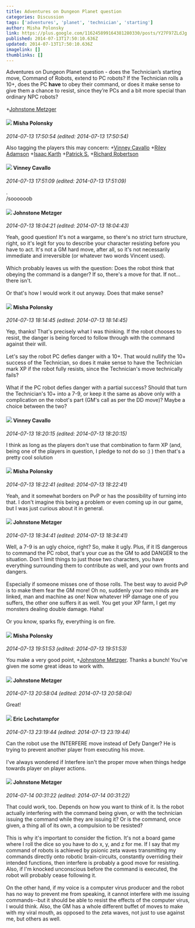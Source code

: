 ```yaml
---
title: Adventures on Dungeon Planet question
categories: Discussion
tags: ['adventures', 'planet', 'technician', 'starting']
author: Misha Polonsky
link: https://plus.google.com/116245899164381280330/posts/Y27F97ZLdJg
published: 2014-07-13T17:50:10.636Z
updated: 2014-07-13T17:50:10.636Z
imagelink: []
thumblinks: []
---
```


Adventures on Dungeon Planet question - does the Technician’s starting move, Command of Robots, extend to PC robots? If the Technician rolls a 10+, does the PC <b>have</b> to obey their command, or does it make sense to give them a chance to resist, since they’re PCs and a bit more special than ordinary NPC robots?<br /><br /><span class="proflinkWrapper"><span class="proflinkPrefix">+</span><a class="proflink" href="https://plus.google.com/113864117304127544117" oid="113864117304127544117">Johnstone Metzger</a></span> 
<div id='comment z134yfixinylxxiht04cc54g2xu2slpzx5o'>
  <h4><img src='{{site.baseurl}}//images/avatars/116245899164381280330_photo.jpg'> Misha Polonsky</h4>
      <p><cite>2014-07-13 17:50:54 (edited: 2014-07-13 17:50:54)</cite></p>
        <p>Also tagging the players this may concern: <span class="proflinkWrapper"><span class="proflinkPrefix">+</span><a class="proflink" href="https://plus.google.com/100310966371859754824" oid="100310966371859754824">Vinney Cavallo</a></span> <span class="proflinkWrapper"><span class="proflinkPrefix">+</span><a class="proflink" href="https://plus.google.com/111867867653726207594" oid="111867867653726207594">Riley Adamson</a></span> <span class="proflinkWrapper"><span class="proflinkPrefix">+</span><a class="proflink" href="https://plus.google.com/105946087652149391485" oid="105946087652149391485">Isaac Karth</a></span> <span class="proflinkWrapper"><span class="proflinkPrefix">+</span><a class="proflink" href="https://plus.google.com/105662257138352935180" oid="105662257138352935180">Patrick S.</a></span> <span class="proflinkWrapper"><span class="proflinkPrefix">+</span><a class="proflink" href="https://plus.google.com/108034461092234678612" oid="108034461092234678612">Richard Robertson</a></span> </p>
</div>
        

<div id='comment z134yfixinylxxiht04cc54g2xu2slpzx5o'>
  <h4><img src='{{site.baseurl}}//images/avatars/100310966371859754824_photo.jpg'> Vinney Cavallo</h4>
      <p><cite>2014-07-13 17:51:09 (edited: 2014-07-13 17:51:09)</cite></p>
        <p>.<br />/soooooob</p>
</div>
        

<div id='comment z134yfixinylxxiht04cc54g2xu2slpzx5o'>
  <h4><img src='{{site.baseurl}}//images/avatars/113864117304127544117_photo.jpg'> Johnstone Metzger</h4>
      <p><cite>2014-07-13 18:04:21 (edited: 2014-07-13 18:04:43)</cite></p>
        <p>Yeah, good question! It&#39;s not a wargame, so there&#39;s no strict turn structure, right, so it&#39;s legit for you to describe your character resisting before you have to act. It&#39;s not a GM hard move, after all, so it&#39;s not necessarily immediate and irreversible (or whatever two words Vincent used).<br /><br />Which probably leaves us with the question: Does the robot think that obeying the command is a danger? If so, there&#39;s a move for that. If not... there isn&#39;t.<br /><br />Or that&#39;s how I would work it out anyway. Does that make sense?</p>
</div>
        

<div id='comment z134yfixinylxxiht04cc54g2xu2slpzx5o'>
  <h4><img src='{{site.baseurl}}//images/avatars/116245899164381280330_photo.jpg'> Misha Polonsky</h4>
      <p><cite>2014-07-13 18:14:45 (edited: 2014-07-13 18:14:45)</cite></p>
        <p>Yep, thanks! That&#39;s precisely what I was thinking. If the robot chooses to resist, the danger is being forced to follow through with the command against their will. <br /><br />Let&#39;s say the robot PC defies danger with a 10+. That would nullify the 10+ success of the Technician, so does it make sense to have the Technician mark XP if the robot fully resists, since the Technician&#39;s move technically fails? <br /><br />What if the PC robot defies danger with a partial success? Should that turn the Technician&#39;s 10+ into a 7-9, or keep it the same as above only with a complication on the robot&#39;s part (GM&#39;s call as per the DD move)? Maybe a choice between the two?</p>
</div>
        

<div id='comment z134yfixinylxxiht04cc54g2xu2slpzx5o'>
  <h4><img src='{{site.baseurl}}//images/avatars/100310966371859754824_photo.jpg'> Vinney Cavallo</h4>
      <p><cite>2014-07-13 18:20:15 (edited: 2014-07-13 18:20:15)</cite></p>
        <p>I think as long as the players don&#39;t use that combination to farm XP (and, being one of the players in question, I pledge to not do so :) ) then that&#39;s a pretty cool solution</p>
</div>
        

<div id='comment z134yfixinylxxiht04cc54g2xu2slpzx5o'>
  <h4><img src='{{site.baseurl}}//images/avatars/116245899164381280330_photo.jpg'> Misha Polonsky</h4>
      <p><cite>2014-07-13 18:22:41 (edited: 2014-07-13 18:22:41)</cite></p>
        <p>Yeah, and it somewhat borders on PvP or has the possibility of turning into that. I don&#39;t imagine this being a problem or even coming up in our game, but I was just curious about it in general.</p>
</div>
        

<div id='comment z134yfixinylxxiht04cc54g2xu2slpzx5o'>
  <h4><img src='{{site.baseurl}}//images/avatars/113864117304127544117_photo.jpg'> Johnstone Metzger</h4>
      <p><cite>2014-07-13 18:34:41 (edited: 2014-07-13 18:34:41)</cite></p>
        <p>Well, a 7-9 is an ugly choice, right? So, make it ugly. Plus, if it IS dangerous to command the PC robot, that&#39;s your cue as the GM to add DANGER to the situation. Don&#39;t limit things to just those two characters, you have everything surrounding them to contribute as well, and your own fronts and dangers.<br /><br />Especially if someone misses one of those rolls. The best way to avoid PvP is to make them fear the GM more! Oh no, suddenly your two minds are linked, man and machine as one! Now whatever HP damage one of you suffers, the other one suffers it as well. You get your XP farm, I get my monsters dealing double damage. Haha!<br /><br />Or you know, sparks fly, everything is on fire.</p>
</div>
        

<div id='comment z134yfixinylxxiht04cc54g2xu2slpzx5o'>
  <h4><img src='{{site.baseurl}}//images/avatars/116245899164381280330_photo.jpg'> Misha Polonsky</h4>
      <p><cite>2014-07-13 19:51:53 (edited: 2014-07-13 19:51:53)</cite></p>
        <p>You make a very good point, <span class="proflinkWrapper"><span class="proflinkPrefix">+</span><a class="proflink" href="https://plus.google.com/113864117304127544117" oid="113864117304127544117">Johnstone Metzger</a></span>. Thanks a bunch! You&#39;ve given me some great ideas to work with.</p>
</div>
        

<div id='comment z134yfixinylxxiht04cc54g2xu2slpzx5o'>
  <h4><img src='{{site.baseurl}}//images/avatars/113864117304127544117_photo.jpg'> Johnstone Metzger</h4>
      <p><cite>2014-07-13 20:58:04 (edited: 2014-07-13 20:58:04)</cite></p>
        <p>Great!</p>
</div>
        

<div id='comment z134yfixinylxxiht04cc54g2xu2slpzx5o'>
  <h4><img src='{{site.baseurl}}//images/avatars/104811112088336879051_photo.jpg'> Eric Lochstampfor</h4>
      <p><cite>2014-07-13 23:19:44 (edited: 2014-07-13 23:19:44)</cite></p>
        <p>Can the robot use the INTERFERE move instead of Defy Danger? He is trying to prevent another player from executing his move.<br /><br />I&#39;ve always wondered if Interfere isn&#39;t the proper move when things hedge towards player on player actions.</p>
</div>
        

<div id='comment z134yfixinylxxiht04cc54g2xu2slpzx5o'>
  <h4><img src='{{site.baseurl}}//images/avatars/113864117304127544117_photo.jpg'> Johnstone Metzger</h4>
      <p><cite>2014-07-14 00:31:22 (edited: 2014-07-14 00:31:22)</cite></p>
        <p>That could work, too. Depends on how you want to think of it. Is the robot actually interfering with the command being given, or with the technician issuing the command while they are issuing it? Or is the command, once given, a thing all of its own, a compulsion to be resisted?<br /><br />This is why it&#39;s important to consider the fiction. It&#39;s not a board game where I roll the dice so you have to do x, y, and z for me. If I say that my command of robots is achieved by psionic zeta waves transmitting my commands directly onto robotic brain-circuits, constantly overriding their intended functions, then interfere is probably a good move for resisting. Also, if I&#39;m knocked unconscious before the command is executed, the robot will probably cease following it.<br /><br />On the other hand, if my voice is a computer virus producer and the robot has no way to prevent me from speaking, it cannot interfere with me issuing commands--but it should be able to resist the effects of the computer virus, I would think. Also, the GM has a whole different buffet of moves to make with my viral mouth, as opposed to the zeta waves, not just to use against me, but others as well.</p>
</div>
        